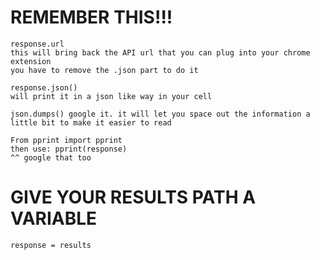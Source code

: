 # REMEMBER THIS!!!
    response.url
    this will bring back the API url that you can plug into your chrome extension
    you have to remove the .json part to do it

    response.json()
    will print it in a json like way in your cell

    json.dumps() google it. it will let you space out the information a little bit to make it easier to read

    From pprint import pprint
    then use: pprint(response)
    ^^ google that too

# GIVE YOUR RESULTS PATH A VARIABLE
    response = results